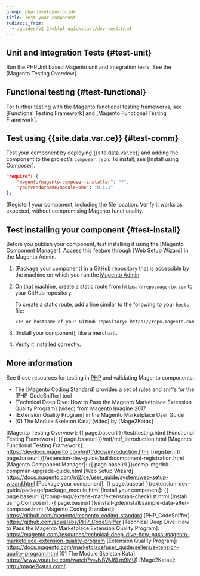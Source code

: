 ```yaml
---
group: php-developer-guide
title: Test your component
redirect_from:
  - /guides/v2.2/mktpl-quickstart/dev-test.html
---
```


## Unit and Integration Tests {#test-unit}

Run the PHPUnit based Magento unit and integration tests.
See the [Magento Testing Overview].

## Functional testing {#test-functional}

For further testing with the Magento functional testing frameworks, see
[Functional Testing Framework] and [Magento Functional Testing Framework].

## Test using {{site.data.var.ce}} {#test-comm}

Test your component by deploying {{site.data.var.ce}} and adding the component to the project's `composer.json`. To install, see [Install using Composer].

```json
"require": {
    "magento/magento-composer-installer": "*",
    "yourvendorname/module-one": "0.1.1"
},
```

[Register] your component, including the file location. Verify it works as expected, without compromising Magento functionality.

## Test installing your component {#test-install}

Before you publish your component, test installing it using the [Magento Component Manager]. Access this feature through [Web Setup Wizard] in the Magento Admin.

1.	[Package your component] in a GitHub repository that is accessible by the machine on which you run the [Magento Admin](https://glossary.magento.com/magento-admin).
1.	On that machine, create a static route from `https://repo.magento.com` to your GitHub repository.

	To create a static route, add a line similar to the following to your `hosts` file:

		<IP or hostname of your GitHub repository> https://repo.magento.com

1.	[Install your component], like a merchant. 
1.	Verify it installed correctly.

## More information

See these resources for testing in [PHP](https://glossary.magento.com/php) and validating Magento components:

* The [Magento Coding Standard] provides a set of rules and sniffs for the [PHP_CodeSniffer] tool
* [Technical Deep Dive: How to Pass the Magento Marketplace Extension Quality Program] (video) from Magento Imagine 2017
* [Extension Quality Program] in the Magento Marketplace User Guide
* [01 The Module Skeleton Kata] (video) by [Mage2Katas]


[Magento Testing Overview]: {{ page.baseurl }}/test/testing.html
[Functional Testing Framework]: {{ page.baseurl }}/mtf/mtf_introduction.html
[Magento Functional Testing Framework]: https://devdocs.magento.com/mftf/docs/introduction.html
[register]: {{ page.baseurl }}/extension-dev-guide/build/component-registration.html
[Magento Component Manager]: {{ page.baseurl }}/comp-mgr/bk-compman-upgrade-guide.html
[Web Setup Wizard]: https://docs.magento.com/m2/ce/user_guide/system/web-setup-wizard.html
[Package your component]: {{ page.baseurl }}/extension-dev-guide/package/package_module.html
[Install your component]: {{ page.baseurl }}/comp-mgr/extens-man/extensman-checklist.html
[Install using Composer]: {{ page.baseurl }}/install-gde/install/sample-data-after-composer.html
[Magento Coding Standard]: https://github.com/magento/magento-coding-standard
[PHP_CodeSniffer]: https://github.com/squizlabs/PHP_CodeSniffer
[Technical Deep Dive: How to Pass the Magento Marketplace Extension Quality Program]: https://magento.com/resources/technical-deep-dive-how-pass-magento-marketplace-extension-quality-program
[Extension Quality Program]: https://docs.magento.com/marketplace/user_guide/sellers/extension-quality-program.html
[01 The Module Skeleton Kata]: https://www.youtube.com/watch?v=JvBWJ6Lm9MU)
[Mage2Katas]: http://mage2katas.com/
